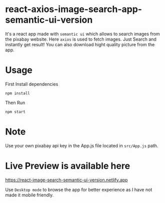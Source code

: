 # react-axios-image-search-app-semantic-ui-version

It's a react app made with `semantic ui` which allows to search images from the pixabay website. Here `axios` is used to fetch images. Just Search and instantly get result! You can also download hight quality picture from the app.

# Usage

First Install dependencies

`npm install`

Then Run

`npm start`

# Note 

Use your own pixabay api key in the App.js file located in `src/App.js` path.

# Live Preview is available here

https://react-image-search-semantic-ui-version.netlify.app

Use `Desktop mode` to browse the app for better experience as I have not made it mobile friendly.
